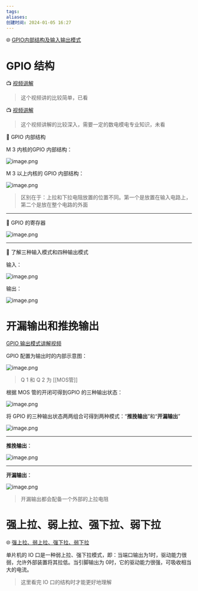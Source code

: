 ```yaml
---
tags: 
aliases: 
创建时间: 2024-01-05 16:27
---
```


🌐 [GPIO内部结构及输入输出模式](https://www.elecfans.com/d/1901511.html)

# GPIO 结构

📺 [视频讲解](https://www.bilibili.com/video/BV1fu411a74Q?t=0.7)
> 这个视频讲的比较简单，已看

📺 [视频讲解](https://www.bilibili.com/video/BV1Ep4y1Q7C8?t=298.2)
> 这个视频讲解的比较深入，需要一定的数电模电专业知识，未看

🐳 GPIO 内部结构

M 3 内核的GPIO 内部结构：

![image.png](https://zbn-picture1-1319009493.cos.ap-chengdu.myqcloud.com/public-pic/202401051717634.png)

M 3 以上内核的 GPIO 内部结构：

![image.png](https://zbn-picture1-1319009493.cos.ap-chengdu.myqcloud.com/public-pic/202401062155744.png)

> 区别在于：上拉和下拉电阻放置的位置不同。第一个是放置在输入电路上，第二个是放在整个电路的外面

---
🐳 GPIO 的寄存器

![image.png](https://zbn-picture1-1319009493.cos.ap-chengdu.myqcloud.com/public-pic/202401062205999.png)


---
🐳 了解三种输入模式和四种输出模式

输入：

![image.png](https://zbn-picture1-1319009493.cos.ap-chengdu.myqcloud.com/public-pic/202401062202855.png)

输出：

![image.png](https://zbn-picture1-1319009493.cos.ap-chengdu.myqcloud.com/public-pic/202401062203124.png)



# 开漏输出和推挽输出

[GPIO 输出模式讲解视频](https://www.bilibili.com/video/BV1D84y1c7GV?t=4.0)

GPIO 配置为输出时的内部示意图：

![image.png](https://zbn-picture1-1319009493.cos.ap-chengdu.myqcloud.com/public-pic/202401051632156.png)

> Q 1 和 Q 2 为 [[MOS管]]


根据 MOS 管的开闭可得到GPIO 的三种输出状态：

![image.png](https://zbn-picture1-1319009493.cos.ap-chengdu.myqcloud.com/public-pic/202401051637403.png)

将 GPIO 的三种输出状态两两组合可得到两种模式：“**推挽输出**”和“**开漏输出**”

![image.png](https://zbn-picture1-1319009493.cos.ap-chengdu.myqcloud.com/public-pic/202401051640789.png)

---
**推挽输出**：

![image.png](https://zbn-picture1-1319009493.cos.ap-chengdu.myqcloud.com/public-pic/202401051649545.png)

---
**开漏输出**：

![image.png](https://zbn-picture1-1319009493.cos.ap-chengdu.myqcloud.com/public-pic/202401051657394.png)

> 开漏输出都会配备一个外部的上拉电阻

# 强上拉、弱上拉、强下拉、弱下拉

🌐 [强上拉、弱上拉、强下拉、弱下拉](https://blog.51cto.com/u_15230101/5075359)

单片机的 IO 口是一种弱上拉、强下拉模式，即：当端口输出为1时，驱动能力很弱，允许外部装置将其拉低。当引脚输出为 0时，它的驱动能力很强，可吸收相当大的电流。

> 这里看完 IO 口的结构时才能更好地理解